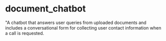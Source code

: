 # document_chatbot
"A chatbot that answers user queries from uploaded documents and includes a conversational form for collecting user contact information when a call is requested.

